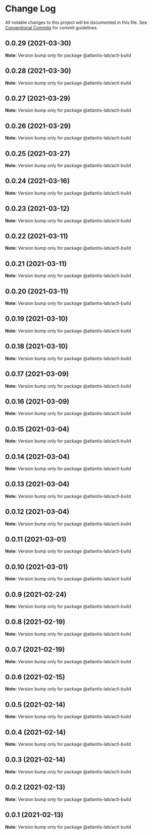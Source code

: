 # Change Log

All notable changes to this project will be documented in this file.
See [Conventional Commits](https://conventionalcommits.org) for commit guidelines.

## 0.0.29 (2021-03-30)

**Note:** Version bump only for package @atlantis-lab/actl-build





## 0.0.28 (2021-03-30)

**Note:** Version bump only for package @atlantis-lab/actl-build





## 0.0.27 (2021-03-29)

**Note:** Version bump only for package @atlantis-lab/actl-build





## 0.0.26 (2021-03-29)

**Note:** Version bump only for package @atlantis-lab/actl-build





## 0.0.25 (2021-03-27)

**Note:** Version bump only for package @atlantis-lab/actl-build





## 0.0.24 (2021-03-16)

**Note:** Version bump only for package @atlantis-lab/actl-build





## 0.0.23 (2021-03-12)

**Note:** Version bump only for package @atlantis-lab/actl-build





## 0.0.22 (2021-03-11)

**Note:** Version bump only for package @atlantis-lab/actl-build





## 0.0.21 (2021-03-11)

**Note:** Version bump only for package @atlantis-lab/actl-build





## 0.0.20 (2021-03-11)

**Note:** Version bump only for package @atlantis-lab/actl-build





## 0.0.19 (2021-03-10)

**Note:** Version bump only for package @atlantis-lab/actl-build





## 0.0.18 (2021-03-10)

**Note:** Version bump only for package @atlantis-lab/actl-build





## 0.0.17 (2021-03-09)

**Note:** Version bump only for package @atlantis-lab/actl-build





## 0.0.16 (2021-03-09)

**Note:** Version bump only for package @atlantis-lab/actl-build





## 0.0.15 (2021-03-04)

**Note:** Version bump only for package @atlantis-lab/actl-build





## 0.0.14 (2021-03-04)

**Note:** Version bump only for package @atlantis-lab/actl-build





## 0.0.13 (2021-03-04)

**Note:** Version bump only for package @atlantis-lab/actl-build





## 0.0.12 (2021-03-04)

**Note:** Version bump only for package @atlantis-lab/actl-build





## 0.0.11 (2021-03-01)

**Note:** Version bump only for package @atlantis-lab/actl-build





## 0.0.10 (2021-03-01)

**Note:** Version bump only for package @atlantis-lab/actl-build





## 0.0.9 (2021-02-24)

**Note:** Version bump only for package @atlantis-lab/actl-build





## 0.0.8 (2021-02-19)

**Note:** Version bump only for package @atlantis-lab/actl-build





## 0.0.7 (2021-02-19)

**Note:** Version bump only for package @atlantis-lab/actl-build





## 0.0.6 (2021-02-15)

**Note:** Version bump only for package @atlantis-lab/actl-build





## 0.0.5 (2021-02-14)

**Note:** Version bump only for package @atlantis-lab/actl-build





## 0.0.4 (2021-02-14)

**Note:** Version bump only for package @atlantis-lab/actl-build





## 0.0.3 (2021-02-14)

**Note:** Version bump only for package @atlantis-lab/actl-build





## 0.0.2 (2021-02-13)

**Note:** Version bump only for package @atlantis-lab/actl-build





## 0.0.1 (2021-02-13)

**Note:** Version bump only for package @atlantis-lab/actl-build
